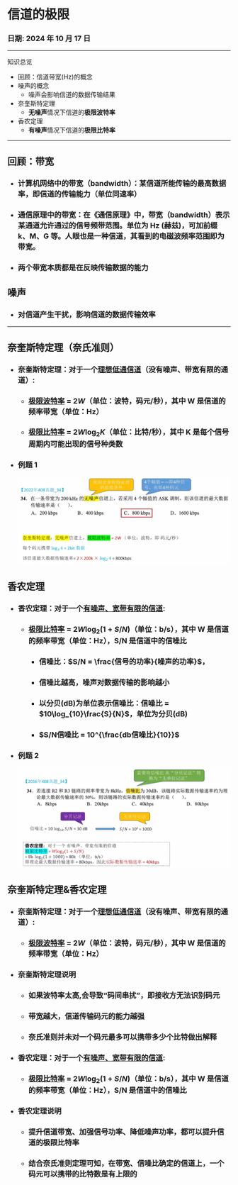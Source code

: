 # 信道的极限

### **日期**: 2024 年 10 月 17 日

---

知识总览

- 回顾：信道带宽(Hz)的概念
- 噪声的概念
  - 噪声会影响信道的数据传输结果
- 奈奎斯特定理
  - **无噪声**情况下信道的**极限波特率**
- 香农定理
  - **有噪声**情况下信道的**极限比特率**

---

## **回顾：带宽**

- ### **计算机网络中的带宽（bandwidth）**：某信道所能传输的**最高数据率**，即**信道的传输能力**（**单位同速率**）

- ### **通信原理中的带宽**：在《通信原理》中，带宽（bandwidth）表示某通道**允许通过的信号频带范围**。单位为 **Hz** (赫兹)，可加前缀 k、M、G 等。人眼也是一种信道，其看到的电磁波频率范围即为带宽。

- ### **两个带宽本质都是在反映传输数据的能力**

## **噪声**

- ### **对信道产生干扰，影响信道的数据传输效率**

---

## **奈奎斯特定理（奈氏准则）**

- ### **奈奎斯特定理**：对于一个<u>**理想低通信道**</u>（没有噪声、带宽有限的通道）:
  - ### **<u>极限波特率</u>** = $2W$（单位：波特，码元/秒），其中 W 是信道的频率带宽（单位：Hz）
  - ### **<u>极限比特率</u>** = $2W\log_2K$（单位：比特/秒），其中 K 是每个信号周期内可能出现的信号种类数
- ### **例题 1**
  ![Figure1](../images/2.1_2figure1.jpg "例题1")

## **香农定理**

- ### **香农定理**：对于一个<u>**有噪声、宽带有限的信道**</u>:
  - ### **<u>极限比特率</u>** = $2W\log_2(1+S/N)$（单位：b/s），其中 W 是信道的频率带宽（单位：Hz），S/N 是信道中的信噪比
    - ### **信噪比**：$S/N = \frac{信号的功率}{噪声的功率}$，
    - ### 信噪比越高，噪声对数据传输的影响越小
    - ### **以分贝(dB)为单位表示信噪比**：信噪比 = $10\log_{10}\frac{S}{N}$，单位为分贝(dB)
    - ### $S/N信噪比 = 10^{\frac{db信噪比}{10}}$
- ### **例题 2**
  ![Figure2](../images/2.1_2figure2.jpg "例题2")

## **奈奎斯特定理&香农定理**

- ### **奈奎斯特定理**：对于一个<u>**理想低通信道**</u>（没有噪声、带宽有限的通道）:

  - ### **<u>极限波特率</u>** = $2W$（单位：波特，码元/秒），其中 W 是信道的频率带宽（单位：Hz）

- ### **奈奎斯特定理说明**

  - ### 如果波特率太高,会导致“**码间串扰**”，即接收方无法识别码元
  - ### 带宽越大，信道传输码元的能力越强
  - ### 奈氏准则并未对一个码元最多可以携带多少个比特做出解释

- ### **香农定理**：对于一个<u>**有噪声、宽带有限的信道**</u>:

  - ### **<u>极限比特率</u>** = $2W\log_2(1+S/N)$（单位：b/s），其中 W 是信道的频率带宽（单位：Hz），S/N 是信道中的信噪比

- ### **香农定理说明**
  - ### 提升信道带宽、加强信号功率、降低噪声功率，都可以提升信道的极限比特率
  - ### 结合奈氏准则定理可知，在带宽、信噪比确定的信道上，一个码元可以携带的比特数是有上限的
